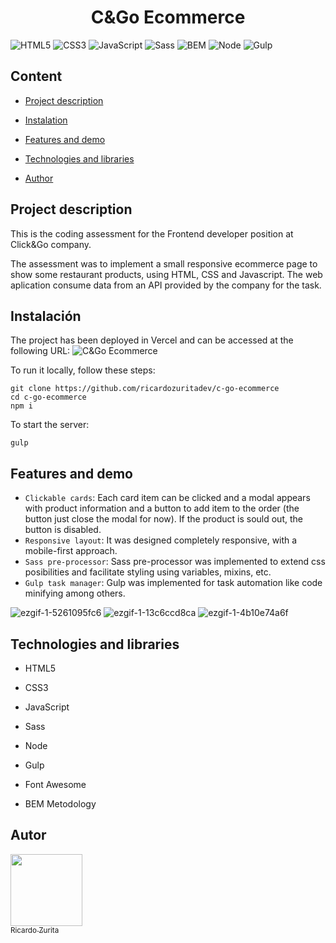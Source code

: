 <h1 align="center">C&Go Ecommerce</h1>


![HTML5](https://img.shields.io/badge/HTML-e34c26?style=for-the-badge&logo=html5&logoColor=white)
![CSS3](https://img.shields.io/badge/CSS-264de4?style=for-the-badge&logo=css3&logoColor=white)
![JavaScript](https://img.shields.io/badge/JavaScript-F0DB4F?style=for-the-badge&logo=javascript&logoColor=323330)
![Sass](https://img.shields.io/badge/Sass-CC6699?style=for-the-badge&logo=sass&logoColor=white)
![BEM](https://img.shields.io/badge/bem-482563?style=for-the-badge)
![Node](https://img.shields.io/badge/Node.js-43853D?style=for-the-badge&logo=node.js&logoColor=white)
![Gulp](https://img.shields.io/badge/GULP-d34a47?style=for-the-badge&logo=gulp&logoColor=white)

## Content

* [Project description](#project-description)

* [Instalation](#instalation)

* [Features and demo](#features-and-demo)

* [Technologies and libraries](#tecnologies-and-libraries)

* [Author](#author)

## Project description
This is the coding assessment for the Frontend developer position at Click&Go company.

The assessment was to implement a small responsive ecommerce page to show some restaurant products, using HTML, CSS and Javascript.
The web aplication consume data from an API provided by the company for the task.

## Instalación
The project has been deployed in Vercel and can be accessed at the following URL:
![C&Go Ecommerce](https://c-go-ecommerce.vercel.app/)

To run it locally, follow these steps:
~~~
git clone https://github.com/ricardozuritadev/c-go-ecommerce
cd c-go-ecommerce
npm i
~~~

To start the server:
~~~
gulp
~~~

## Features and demo

- `Clickable cards`: Each card item can be clicked and a modal appears with product information and a button to add item to the order (the button just close the modal for now). If the product is sould out, the button is disabled.
- `Responsive layout`: It was designed completely responsive, with a mobile-first approach.
- `Sass pre-processor`: Sass pre-processor was implemented to extend css posibilities and facilitate styling using variables, mixins, etc.
- `Gulp task manager`: Gulp was implemented for task automation like code minifying among others.

  
![ezgif-1-5261095fc6](https://github.com/ricardozuritadev/c-go-ecommerce/assets/84975927/9b25f6a1-b9d2-43f3-9e69-f3642e99e8dd)
![ezgif-1-13c6ccd8ca](https://github.com/ricardozuritadev/c-go-ecommerce/assets/84975927/f3247fba-8438-45f9-8900-292dc1c6f5ee)
![ezgif-1-4b10e74a6f](https://github.com/ricardozuritadev/c-go-ecommerce/assets/84975927/011cd090-f13a-462b-8630-8e753e388086)


## Technologies and libraries

* HTML5
  
* CSS3

* JavaScript

* Sass

* Node

* Gulp

* Font Awesome

* BEM Metodology

## Autor
[<img src="https://avatars.githubusercontent.com/u/84975927?v=4" width=115><br><sub>Ricardo Zurita</sub>](https://github.com/ricardozuritadev)
